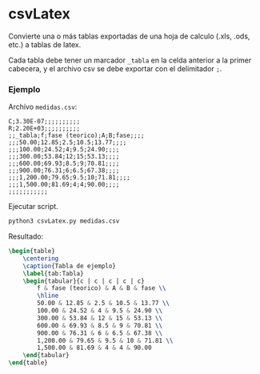 # csvLatex
Convierte una o más tablas exportadas de una hoja de calculo (.xls, .ods, etc.) a tablas de latex.

Cada tabla debe tener un marcador `_tabla` en la celda anterior a la primer cabecera, y el archivo csv se debe exportar con el delimitador `;`.

### Ejemplo
Archivo `medidas.csv`:
```csv
C;3.30E-07;;;;;;;;;;
R;2.20E+03;;;;;;;;;;
;;_tabla;f;fase (teorico);A;B;fase;;;;
;;;50.00;12.85;2.5;10.5;13.77;;;;
;;;100.00;24.52;4;9.5;24.90;;;;
;;;300.00;53.84;12;15;53.13;;;;
;;;600.00;69.93;8.5;9;70.81;;;;
;;;900.00;76.31;6;6.5;67.38;;;;
;;;1,200.00;79.65;9.5;10;71.81;;;;
;;;1,500.00;81.69;4;4;90.00;;;;
;;;;;;;;;;;
```

Ejecutar script.
```sh
python3 csvLatex.py medidas.csv
```

Resultado:
```latex
\begin{table}
    \centering
    \caption{Tabla de ejemplo}
    \label{tab:Tabla}
    \begin{tabular}{c | c | c | c | c}
        f & fase (teorico) & A & B & fase \\
        \hline
        50.00 & 12.85 & 2.5 & 10.5 & 13.77 \\
        100.00 & 24.52 & 4 & 9.5 & 24.90 \\
        300.00 & 53.84 & 12 & 15 & 53.13 \\
        600.00 & 69.93 & 8.5 & 9 & 70.81 \\
        900.00 & 76.31 & 6 & 6.5 & 67.38 \\
        1,200.00 & 79.65 & 9.5 & 10 & 71.81 \\
        1,500.00 & 81.69 & 4 & 4 & 90.00
    \end{tabular}
\end{table}
```
